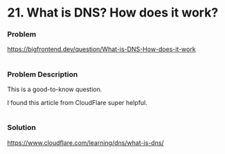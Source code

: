 # 21. What is DNS? How does it work?

### Problem

https://bigfrontend.dev/question/What-is-DNS-How-does-it-work

#

### Problem Description

This is a good-to-know question.

I found this article from CloudFlare super helpful.

#

### Solution

https://www.cloudflare.com/learning/dns/what-is-dns/
